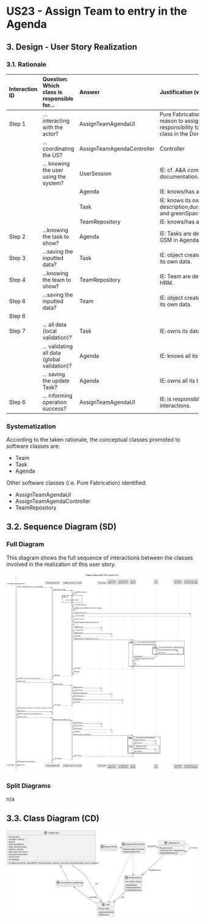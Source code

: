 # US23 - Assign Team to entry in the Agenda

## 3. Design - User Story Realization

### 3.1. Rationale

| Interaction ID | Question: Which class is responsible for...   | Answer                     | Justification (with patterns)                                                                                 |
|:---------------|:----------------------------------------------|:---------------------------|:--------------------------------------------------------------------------------------------------------------|
| Step 1  		     | 	... interacting with the actor?              | AssignTeamAgendaUI         | Pure Fabrication: there is no reason to assign this responsibility to any existing class in the Domain Model. |
| 			  		        | 	... coordinating the US?                     | AssignTeamAgendaController | Controller                                                                                                    |
| 			  		        | ... knowing the user using the system?        | UserSession                | IE: cf. A&A component documentation.                                                                          |
| 			  		        | 							                                       | Agenda                     | IE: knows/has all tasks                                                                                       |
| 			  		        | 							                                       | Task                       | IE: knows its own data (e.g. description,duration,teamAssign and greenSpaceCarrieOut)                         |
| 			  		        | 							                                       | TeamRepository             | IE: knows/has all data                                                                                        |
| Step 2         | ...knowing the task to show?                  | Agenda                     | IE: Tasks are defined by the GSM in Agenda.                                                                   |
| Step 3  		     | 	...saving the inputted data?                 | Task                       | IE: object created in step 1 has its own data.                                                                |
| Step 4         | ...knowing the team to show?                  | TeamRepository             | IE: Team are defined by the HRM.                                                                              |
| Step 6  		     | 	...saving the inputted data?                 | Team                       | IE: object created in step 1 has its own data.                                                                |
| Step 6         |                                               |                            |
| Step 7  		     | 	...  all data (local validation)?            | Task                       | IE: owns its data.                                                                                            | 
| 			  		        | 	... validating all data (global validation)? | Agenda                     | IE: knows all its current tasks.                                                                              | 
| 			  		        | 	... saving the update Task?                  | Agenda                     | IE: owns all its tasks.                                                                                       | 
| Step 6  		     | 	... informing operation success?             | AssignTeamAgendaUI         | IE: is responsible for user interactions.                                                                     | 

### Systematization ##

According to the taken rationale, the conceptual classes promoted to software classes are:

* Team
* Task
* Agenda

Other software classes (i.e. Pure Fabrication) identified:

* AssignTeamAgendaUI
* AssignTeamAgendaController
* TeamRepository

## 3.2. Sequence Diagram (SD)

### Full Diagram

This diagram shows the full sequence of interactions between the classes involved in the realization of this user story.

![Sequence Diagram - Full](svg/us23-sequence-diagram.svg)

### Split Diagrams

n/a

## 3.3. Class Diagram (CD)

![Class Diagram](svg/us01-class-diagram.svg)